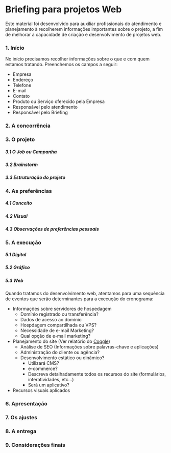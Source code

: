 # Briefing para projetos Web

Este material foi desenvolvido para auxiliar profissionais do atendimento e planejamento à recolherem informações
importantes sobre o projeto, a fim de melhorar a capacidade de criação e desenvolvimento de projetos web.

### 1. Início

No início precisamos recolher informações sobre o que e com quem estamos tratando. Preenchemos os campos a seguir:

* Empresa
* Endereço
* Telefone
* E-mail
* Contato
* Produto ou Serviço oferecido pela Empresa
* Responsável pelo atendimento
* Responsável pelo Briefing

### 2. A concorrência

### 3. O projeto

##### 3.1 O Job ou Campanha
##### 3.2 Brainstorm
##### 3.3 Estruturação do projeto

### 4. As preferências

##### 4.1 Conceito
##### 4.2 Visual
##### 4.3 Observações de preferências pessoais

### 5. A execução

##### 5.1 Digital

##### 5.2 Gráfico

##### 5.3 Web
Quando tratamos do desenvolvimento web, atentamos para uma sequência de eventos que serão determinantes para a execução do cronograma:

* Informações sobre servidores de hospedagem
  * Domínio registrado ou transferência?
  * Dados de acesso ao domínio
  * Hospdagem compartilhada ou VPS?
  * Necessidade de e-mail Marketing?
  * Qual opção de e-mail marketing?
* Planejamento do site (Ver relatório do [Coggle](http://coggle.it))
  * Análise de SEO (Informações sobre palavras-chave e aplicações)
  * Administração do cliente ou agência?
  * Desenvolvimento estático ou dinâmico?
    * Utilizará CMS?
    * e-commerce?
    * Descreva detalhadamente todos os recursos do site (formulários, interatividades, etc...)
    * Será um aplicativo?
* Recursos visuais aplicados

### 6. Apresentação

### 7. Os ajustes

### 8. A entrega

### 9. Considerações finais
